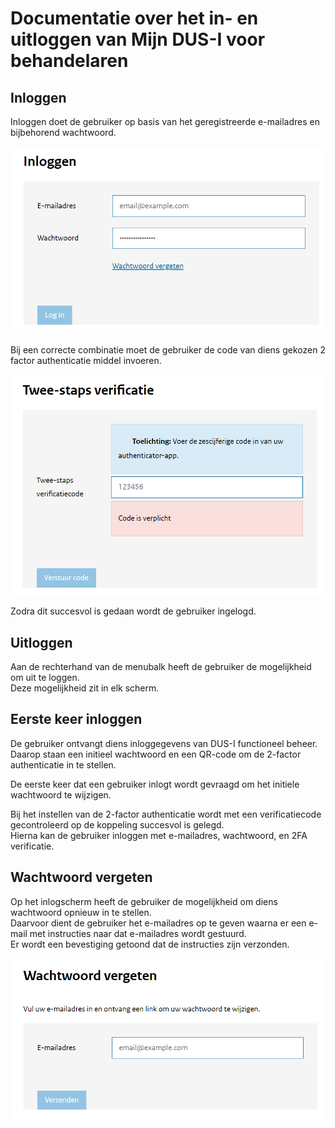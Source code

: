 # Documentatie over het in- en uitloggen van Mijn DUS-I voor behandelaren

## Inloggen

Inloggen doet de gebruiker op basis van het geregistreerde e-mailadres en bijbehorend wachtwoord. 

!["Inlogpagina"](./images/DUSI%20medewerker%20inlog.png)

Bij een correcte combinatie moet de gebruiker de code van diens gekozen 2 factor authenticatie middel invoeren.  

!["2FA-pagina"](./images/DUSI%20medewerker%202FA.png)

Zodra dit succesvol is gedaan wordt de gebruiker ingelogd.

## Uitloggen

Aan de rechterhand van de menubalk heeft de gebruiker de mogelijkheid om uit te loggen.  
Deze mogelijkheid zit in elk scherm.

## Eerste keer inloggen

De gebruiker ontvangt diens inloggegevens van DUS-I functioneel beheer. Daarop staan een initieel wachtwoord en een QR-code om de 2-factor authenticatie in te stellen.  

De eerste keer dat een gebruiker inlogt wordt gevraagd om het initiele wachtwoord te wijzigen.

Bij het instellen van de 2-factor authenticatie wordt met een verificatiecode gecontroleerd op de koppeling succesvol is gelegd.  
Hierna kan de gebruiker inloggen met e-mailadres, wachtwoord, en 2FA verificatie.

## Wachtwoord vergeten

Op het inlogscherm heeft de gebruiker de mogelijkheid om diens wachtwoord opnieuw in te stellen.  
Daarvoor dient de gebruiker het e-mailadres op te geven waarna er een e-mail met instructies naar dat e-mailadres wordt gestuurd.  
Er wordt een bevestiging getoond dat de instructies zijn verzonden.

!["WachtwoordVergeten"](./images/DUSI%20medewerker%20ww%20vergeten.png)

<div class="page-break"></div>
